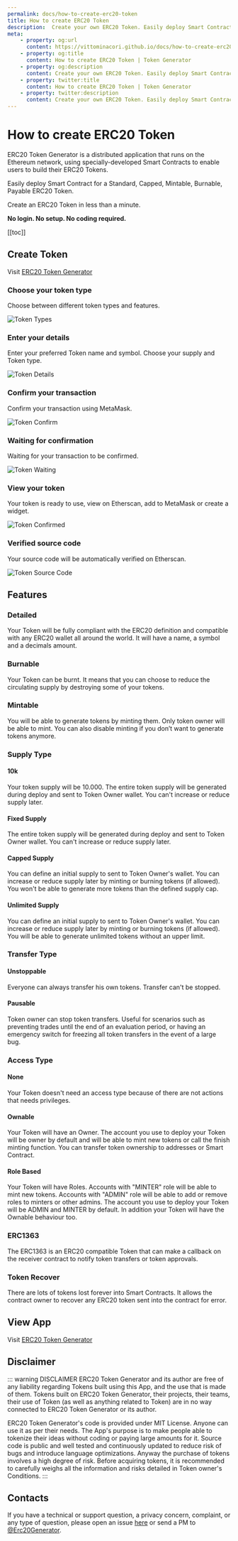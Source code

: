 ```yaml
---
permalink: docs/how-to-create-erc20-token
title: How to create ERC20 Token
description:  Create your own ERC20 Token. Easily deploy Smart Contract for a Standard, Capped, Mintable, Burnable, Payable ERC20 Token.
meta:
    - property: og:url 
      content: https://vittominacori.github.io/docs/how-to-create-erc20-token/
    - property: og:title
      content: How to create ERC20 Token | Token Generator
    - property: og:description
      content: Create your own ERC20 Token. Easily deploy Smart Contract for a Standard, Capped, Mintable, Burnable, Payable ERC20 Token.
    - property: twitter:title
      content: How to create ERC20 Token | Token Generator
    - property: twitter:description
      content: Create your own ERC20 Token. Easily deploy Smart Contract for a Standard, Capped, Mintable, Burnable, Payable ERC20 Token.
---
```


# How to create ERC20 Token
ERC20 Token Generator is a distributed application that runs on the Ethereum network, using specially-developed Smart Contracts to enable users to build their ERC20 Tokens.

Easily deploy Smart Contract for a Standard, Capped, Mintable, Burnable, Payable ERC20 Token.

Create an ERC20 Token in less than a minute.

**No login. No setup. No coding required.**

[[toc]]

## Create Token

Visit [ERC20 Token Generator](https://vittominacori.github.io/erc20-generator/)

### Choose your token type

Choose between different token types and features.

![Token Types](/token-generator/images/docs/create/erc20/token-types.png)

### Enter your details

Enter your preferred Token name and symbol. Choose your supply and Token type.

![Token Details](/token-generator/images/docs/create/erc20/token-details.png)

### Confirm your transaction

Confirm your transaction using MetaMask.

![Token Confirm](/token-generator/images/docs/create/erc20/token-confirm.png)

### Waiting for confirmation

Waiting for your transaction to be confirmed.

![Token Waiting](/token-generator/images/docs/create/erc20/token-waiting.png)

### View your token

Your token is ready to use, view on Etherscan, add to MetaMask or create a widget.

![Token Confirmed](/token-generator/images/docs/create/erc20/token-confirmed.png)

### Verified source code

Your source code will be automatically verified on Etherscan.

![Token Source Code](/token-generator/images/docs/create/erc20/token-source-code.png)

## Features
### Detailed
Your Token will be fully compliant with the ERC20 definition and compatible with any ERC20 wallet all around the world. It will have a name, a symbol and a decimals amount.

### Burnable
Your Token can be burnt. It means that you can choose to reduce the circulating supply by destroying some of your tokens.

### Mintable
You will be able to generate tokens by minting them. Only token owner will be able to mint. You can also disable minting if you don’t want to generate tokens anymore.

### Supply Type
#### 10k
Your token supply will be 10.000. The entire token supply will be generated during deploy and sent to Token Owner wallet. You can't increase or reduce supply later.

#### Fixed Supply
The entire token supply will be generated during deploy and sent to Token Owner wallet. You can't increase or reduce supply later.

#### Capped Supply
You can define an initial supply to sent to Token Owner's wallet. You can increase or reduce supply later by minting or burning tokens (if allowed). You won't be able to generate more tokens than the defined supply cap.

#### Unlimited Supply
You can define an initial supply to sent to Token Owner's wallet. You can increase or reduce supply later by minting or burning tokens (if allowed). You will be able to generate unlimited tokens without an upper limit.

### Transfer Type
#### Unstoppable
Everyone can always transfer his own tokens. Transfer can't be stopped.

#### Pausable
Token owner can stop token transfers. Useful for scenarios such as preventing trades until the end of an evaluation period, or having an emergency switch for freezing all token transfers in the event of a large bug.

### Access Type
#### None
Your Token doesn't need an access type because of there are not actions that needs privileges.

#### Ownable
Your Token will have an Owner. The account you use to deploy your Token will be owner by default and will be able to mint new tokens or call the finish minting function. You can transfer token ownership to addresses or Smart Contract.

#### Role Based
Your Token will have Roles. Accounts with "MINTER" role will be able to mint new tokens. Accounts with "ADMIN" role will be able to add or remove roles to minters or other admins. The account you use to deploy your Token will be ADMIN and MINTER by default. In addition your Token will have the Ownable behaviour too.

### ERC1363
The ERC1363 is an ERC20 compatible Token that can make a callback on the receiver contract to notify token transfers or token approvals.

### Token Recover
There are lots of tokens lost forever into Smart Contracts. It allows the contract owner to recover any ERC20 token sent into the contract for error.

## View App

Visit [ERC20 Token Generator](https://vittominacori.github.io/erc20-generator/)

## Disclaimer

::: warning DISCLAIMER
ERC20 Token Generator and its author are free of any liability regarding Tokens built using this App, and the use that is made of them.
Tokens built on ERC20 Token Generator, their projects, their teams, their use of Token (as well as anything related to Token) are in no way connected to ERC20 Token Generator or its author.

ERC20 Token Generator's code is provided under MIT License. Anyone can use it as per their needs.
The App's purpose is to make people able to tokenize their ideas without coding or paying large amounts for it.
Source code is public and well tested and continuously updated to reduce risk of bugs and introduce language optimizations.
Anyway the purchase of tokens involves a high degree of risk.
Before acquiring tokens, it is recommended to carefully weighs all the information and risks detailed in Token owner's Conditions.
:::

## Contacts
If you have a technical or support question, a privacy concern, complaint, or any type of question, please open an issue [here](https://github.com/vittominacori/token-generator/issues) or send a PM to [@Erc20Generator](https://twitter.com/Erc20Generator).
